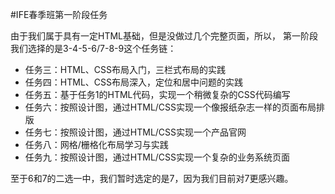 #IFE春季班第一阶段任务

由于我们属于具有一定HTML基础，但是没做过几个完整页面，所以，
第一阶段我们选择的是3-4-5-6/7-8-9这个任务链：

* 任务三：HTML、CSS布局入门，三栏式布局的实践
* 任务四：HTML、CSS布局深入，定位和居中问题的实践
* 任务五：基于任务1的HTML代码，实现一个稍微复杂的CSS代码编写
* 任务六：按照设计图，通过HTML/CSS实现一个像报纸杂志一样的页面布局排版
* 任务七：按照设计图，通过HTML/CSS实现一个产品官网
* 任务八：网格/栅格化布局学习与实践
* 任务九：按照设计图，通过HTML/CSS实现一个复杂的业务系统页面

至于6和7的二选一中，我们暂时选定的是7，因为我们目前对7更感兴趣。
